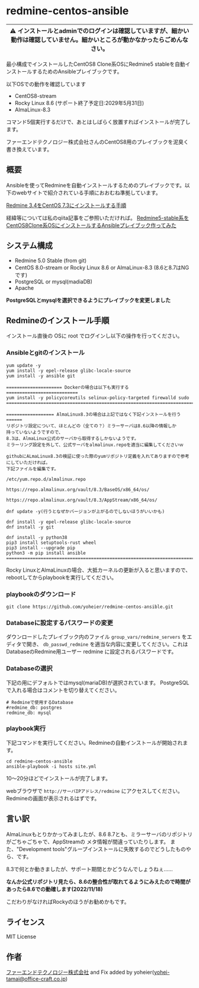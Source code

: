 # redmine-centos-ansible

| :warning: インストールとadminでのログインは確認していますが、細かい動作は確認していません。細かいところが動かなかったらごめんなさい。 |
| --- |

最小構成でインストールしたCentOS8 Clone系OSにRedmine5 stableを自動インストールするためのAnsibleプレイブックです。

以下OSでの動作を確認しています
- CentOS8-stream
- Rocky Linux 8.6 (サポート終了予定日:2029年5月31日)
- AlmaLinux-8.3

コマンド5個実行するだけで、あとはしばらく放置すればインストールが完了します。

ファーエンドテクノロジー株式会社さんのCentOS8用のプレイブックを泥臭く書き換えています。

## 概要

Ansibleを使ってRedmineを自動インストールするためのプレイブックです。以下のwebサイトで紹介されている手順におおむね準拠しています。

[Redmine 3.4をCentOS 7.3にインストールする手順](http://blog.redmine.jp/articles/3_4/install/centos/)

経緯等については私のqiita記事をご参照いただければ。
[Redmine5-stable系をCentOS8Clone系OSにインストールするAnsibleプレイブック作ってみた](https://qiita.com/yoheier/items/7df934c8afe0eabf5576)


## システム構成

* Redmine 5.0 Stable (from git)
* CentOS 8.0-stream or Rocky Linux 8.6 or AlmaLinux-8.3 (8.6と8.7はNGです)
* PostgreSQL or mysql(madiaDB)
* Apache

**PostgreSQLとmysqlを選択できるようにプレイブックを変更しました**


## Redmineのインストール手順

インストール直後の OSに root でログインし以下の操作を行ってください。


### Ansibleとgitのインストール

```
yum update -y
yum install -y epel-release glibc-locale-source
yum install -y ansible git

===================== Dockerの場合は以下も実行する===========================
yum install -y policycoreutils selinux-policy-targeted firewalld sudo
===========================================================================

================== AlmaLinux8.3の場合は上記ではなく下記インストールを行う======
リポジトリ設定について、ほとんどの（全ての？）ミラーサーバは8.6以降の情報しか
持っていないようですので、
8.3は、AlmaLinux公式のサーバから取得するしかないようです。
ミラーリング設定を外して、公式サーバをalmalinux.repoを適当に編集してくださいｗ

githubにALmaLinux8.3の検証に使った際のyumリポジトリ定義を入れてありますので参考にしていただければ。
下記ファイルを編集です。

/etc/yum.repo.d/almalinux.repo

https://repo.almalinux.org/vault/8.3/BaseOS/x86_64/os/

https://repo.almalinux.org/vault/8.3/AppStream/x86_64/os/

dnf update -y(行うとなぜかバージョンが上がるのでしないほうがいいかも)

dnf install -y epel-release glibc-locale-source
dnf install -y git

dnf install -y python38
pip3 install setuptools-rust wheel
pip3 install --upgrade pip
python3 -m pip install ansible
===========================================================================
```

Rocky LinuxとAlmaLinuxの場合、大抵カーネルの更新が入ると思いますので、rebootしてからplaybookを実行してください。

### playbookのダウンロード

```
git clone https://github.com/yoheier/redmine-centos-ansible.git
```

### Databaseに設定するパスワードの変更

ダウンロードしたプレイブック内のファイル `group_vars/redmine_servers` をエディタで開き、 `db_passwd_redmine` を適当な内容に変更してください。これはDatabaseのRedmine用ユーザー redmine に設定されるパスワードです。

### Databaseの選択

下記の用にデフォルトではmysql(mariaDB)が選択されています。
PostgreSQLで入れる場合はコメントを切り替えてください。

```
# Redmineで使用するDatabase
#redmine_db: postgres
redmine_db: mysql
```

### playbook実行

下記コマンドを実行してください。Redmineの自動インストールが開始されます。

```
cd redmine-centos-ansible
ansible-playbook -i hosts site.yml
```

10〜20分ほどでインストールが完了します。

webブラウザで `http://サーバIPアドレス/redmine` にアクセスしてください。Redmineの画面が表示されるはずです。

## 言い訳
AlmaLinuxもとりかかってみましたが、8.6 8.7とも、ミラーサーバのリポジトリがごちゃごちゃで、AppStreamの
メタ情報が間違っていたりします。
また、"Development tools"グループインストールに失敗するのでどうしたものやら、です。

8.3で何とか動きましたが、サポート期間とかどうなんでしょうねぇ……

**なんか公式リポジトリ見たら、8.6の整合性が取れてるようにみえたので時間があったら8.6での動確します(2022/11/18)**

こだわりがなければRockyのほうがお勧めかもです。

## ライセンス

MIT License


## 作者

[ファーエンドテクノロジー株式会社](http://www.farend.co.jp/) and Fix added by yoheier(yohei-tamai@office-craft.co.jp)
